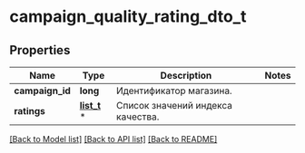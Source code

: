 # campaign_quality_rating_dto_t

## Properties
Name | Type | Description | Notes
------------ | ------------- | ------------- | -------------
**campaign_id** | **long** | Идентификатор магазина. | 
**ratings** | [**list_t**](quality_rating_dto.md) \* | Список значений индекса качества. | 

[[Back to Model list]](../README.md#documentation-for-models) [[Back to API list]](../README.md#documentation-for-api-endpoints) [[Back to README]](../README.md)


